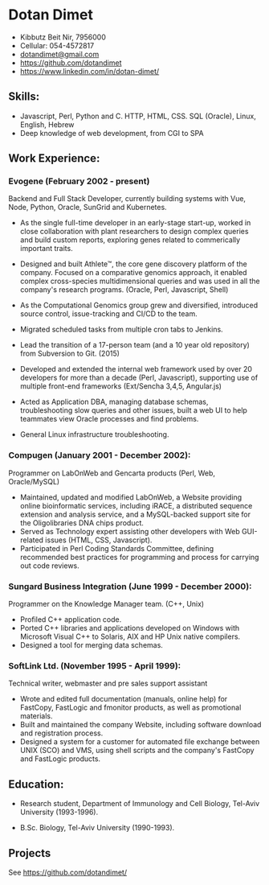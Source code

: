 # Dotan Dimet

- Kibbutz Beit Nir, 7956000
- Cellular: 054-4572817
- dotandimet@gmail.com
- https://github.com/dotandimet
- https://www.linkedin.com/in/dotan-dimet/

## Skills:

- Javascript, Perl, Python and C. HTTP, HTML, CSS. SQL (Oracle), Linux, English, Hebrew
- Deep knowledge of web development, from CGI to SPA

## Work Experience:

### Evogene (February 2002 - present)

Backend and Full Stack Developer, currently building systems with Vue, Node, Python, Oracle, SunGrid and Kubernetes.

- As the single full-time developer in an early-stage start-up, worked in close collaboration with
  plant researchers to design complex queries and build custom reports, exploring genes related to
  commerically important traits.

- Designed and built Athlete™, the core gene discovery platform of the company.
  Focused on a comparative genomics approach, it enabled complex cross-species
  multidimensional queries and was used in all the company's research programs.
  (Oracle, Perl, Javascript, Shell)

- As the Computational Genomics group grew and diversified, introduced source control, issue-tracking
  and CI/CD to the team.
- Migrated scheduled tasks from multiple cron tabs to Jenkins.
- Lead the transition of a 17-person team (and a 10 year old repository) from Subversion to Git. (2015)
- Developed and extended the internal web framework used by over 20 developers
  for more than a decade (Perl, Javascript), supporting use of multiple front-end frameworks
  (Ext/Sencha 3,4,5, Angular.js)

- Acted as Application DBA, managing database schemas, troubleshooting slow queries and other issues,
  built a web UI to help teammates view Oracle processes and find problems.
- General Linux infrastructure troubleshooting.

### Compugen (January 2001 - December 2002):

Programmer on LabOnWeb and Gencarta products (Perl, Web, Oracle/MySQL)

- Maintained, updated and modified LabOnWeb, a Website
  providing online bioinformatic services, including
  iRACE, a distributed sequence extension and analysis service, and
  a MySQL-backed support site for the Oligolibraries DNA chips
  product.
- Served as Technology expert assisting other developers with
  Web GUI-related issues (HTML, CSS, Javascript).
- Participated in Perl Coding Standards Committee, defining
  recommended best practices for programming and process for carrying out
  code reviews.

### Sungard Business Integration (June 1999 - December 2000):

Programmer on the Knowledge Manager team.
(C++, Unix)

- Profiled C++ application code.
- Ported C++ libraries and applications developed on
  Windows with Microsoft Visual C++ to
  Solaris, AIX and HP Unix native compilers.
- Designed a tool for merging data schemas.

### SoftLink Ltd. (November 1995 - April 1999):

Technical writer,
webmaster and pre sales support assistant

- Wrote and edited full documentation (manuals, online help) for
  FastCopy, FastLogic and fmonitor products, as well as promotional
  materials.
- Built and maintained the company Website, including software download
  and registration process.
- Designed a system for a customer for automated file
  exchange between UNIX (SCO) and VMS, using shell scripts and the
  company's FastCopy and FastLogic products.

## Education:

- Research student, Department of Immunology and Cell Biology, Tel-Aviv University (1993-1996).

- B.Sc. Biology, Tel-Aviv University (1990-1993).

## Projects

See https://github.com/dotandimet/
